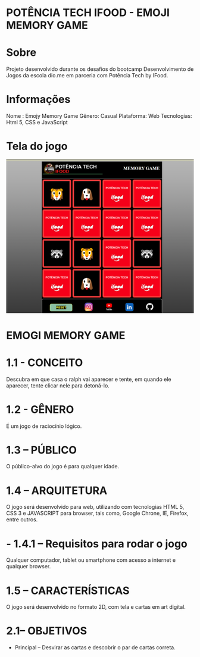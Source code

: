 # POTÊNCIA TECH IFOOD - EMOJI MEMORY GAME

# Sobre
Projeto desenvolvido durante os desafios do bootcamp Desenvolvimento de Jogos da escola dio.me em parceria com Potência Tech by IFood.

# Informações
Nome : Emojy Memory Game
Gênero: Casual
Plataforma: Web
Tecnologias: Html 5, CSS e JavaScript

# Tela do jogo

<div>
<img src="assets/img/memoryemojigame.png" alt="">
</div>

# EMOGI MEMORY GAME

# 1.1 - CONCEITO
Descubra em que casa o ralph vai aparecer e tente, em quando ele aparecer, tente clicar nele para detoná-lo.

# 1.2 - GÊNERO
É um jogo de raciocínio lógico.

# 1.3 – PÚBLICO
O público-alvo do jogo é para qualquer idade. 

# 1.4 – ARQUITETURA
O jogo será desenvolvido para web, utilizando com tecnologias HTML 5, CSS 3 e JAVASCRIPT para browser, tais como, Google Chrone, IE, Firefox, entre outros.

# - 1.4.1 – Requisitos para rodar o jogo
Qualquer computador, tablet ou smartphone com acesso a internet e qualquer browser.

# 1.5 – CARACTERÍSTICAS
O jogo será desenvolvido no formato 2D, com tela e cartas em art digital.

# 2.1– OBJETIVOS
 - Principal – Desvirar as cartas e descobrir o par de cartas correta.


